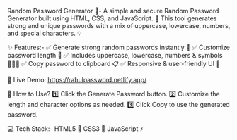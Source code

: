 Random Password Generator 🔐-
A simple and secure Random Password Generator built using HTML, CSS, and JavaScript. 🚀 This tool generates strong and unique passwords with a mix of uppercase, lowercase, numbers, and special characters. 💡

✨ Features:-
✅ Generate strong random passwords instantly 🔄
✅ Customize password length 📏
✅ Includes uppercase, lowercase, numbers & symbols 🔢🔠🔣
✅ Copy password to clipboard 📋
✅ Responsive & user-friendly UI 🎨

🔗 Live Demo: https://rahulpassword.netlify.app/

📌 How to Use?
1️⃣ Click the Generate Password button.
2️⃣ Customize the length and character options as needed.
3️⃣ Click Copy to use the generated password.

💻 Tech Stack:-
HTML5 🎨
CSS3 💅
JavaScript ⚡
